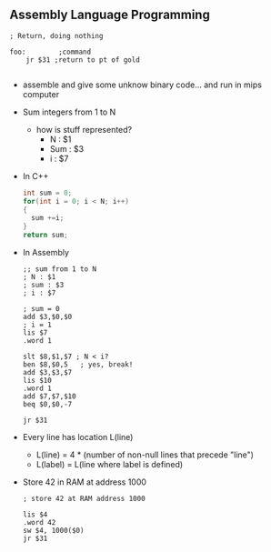 ## Assembly Language Programming

```assembly
; Return, doing nothing

foo:		;command
	jr $31 ;return to pt of gold
	
```

- assemble and give some unknow binary code… and run in mips computer

- Sum integers from 1 to N

  - how is stuff represented?
    - N : $1
    - Sum : $3
    - i : $7

- In C++

  ```c++
  int sum = 0;
  for(int i = 0; i < N; i++)
  {
    sum +=i;
  }
  return sum;
  ```

- In Assembly

  ```assembly
  ;; sum from 1 to N
  ; N : $1
  ; sum : $3
  ; i : $7

  ; sum = 0
  add $3,$0,$0
  ; i = 1
  lis $7
  .word 1

  slt $8,$1,$7 ; N < i?
  ben $8,$0,5   ; yes, break!
  add $3,$3,$7
  lis $10
  .word 1
  add $7,$7,$10
  beq $0,$0,-7

  jr $31
  ```

- Every line has location L(line)

  - L(line) = 4 * (number of non-null lines that precede "line")
  - L(label) = L(line where label is defined)

- Store 42 in RAM at address 1000

  ```assembly
  ; store 42 at RAM address 1000

  lis $4
  .word 42
  sw $4, 1000($0)
  jr $31
  ```

  ​